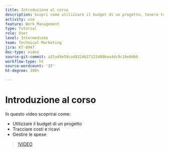 ```yaml
---
title: Introduzione al corso
description: Scopri come utilizzare il budget di un progetto, tenere traccia di costi e ricavi e gestire le spese in  [!DNL  Workfront].
activity: use
feature: Work Management
type: Tutorial
role: User
level: Intermediate
team: Technical Marketing
jira: KT-8947
doc-type: video
source-git-commit: a25a49e59ca483246271214886ea4dc9c10e8d66
workflow-type: ht
source-wordcount: '37'
ht-degree: 100%

---
```


# Introduzione al corso

In questo video scoprirai come:

* Utilizzare il budget di un progetto
* Tracciare costi e ricavi
* Gestire le spese

>[!VIDEO](https://video.tv.adobe.com/v/335207/?quality=12&learn=on)
